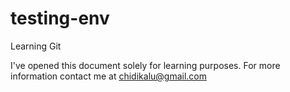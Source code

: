 # testing-env
Learning Git

I've opened this document solely for learning purposes.  For more information contact me at chidikalu@gmail.com
